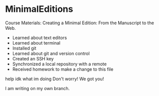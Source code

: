 # MinimalEditions

Course Materials: Creating a Minimal Edition: From the Manuscript to the Web.

- Learned about text editors
- Learned about terminal
- Installed git
- Learned about git and version control
- Created an SSH key 
- Synchronized a local repository with a remote
- Received homework to make a change to this file


help idk what im doing
Don't worry! We got you!

I am writing on my own branch. 